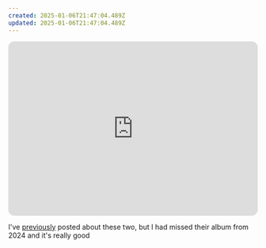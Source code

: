 ```yaml
---
created: 2025-01-06T21:47:04.489Z
updated: 2025-01-06T21:47:04.489Z
---
```

<iframe style="border-radius:12px" src="https://open.spotify.com/embed/album/1caJvjzU7LleZBto4IaJLi?utm_source=generator" width="100%" height="352" frameBorder="0" allowfullscreen="" allow="autoplay; clipboard-write; encrypted-media; fullscreen; picture-in-picture" loading="lazy"></iframe>

I've [previously](https://notes.billmill.org/music/music_blog/2024/07/Derek_Gripper_and_Ballak%C3%A9_Sissoko.html) posted about these two, but I had missed their album from 2024 and it's really good